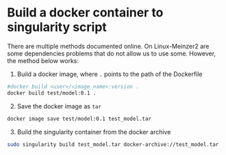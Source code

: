 # Build a docker container to singularity script

There are multiple methods documented online. On Linux-Meinzer2
are some dependencies problems that do not allow us to use some.
However, the method below works:

1. Build a docker image, where `.` points to the path of the Dockerfile

```bash
#docker build <user>/<image_name>:version .
docker build test/model:0.1 .
```

2. Save the docker image as `tar`

```bash
docker image save test/model:0.1 test_model.tar
```

3. Build the singularity container from the docker archive

```bash
sudo singularity build test_model.tar docker-archive://test_model.tar
```
